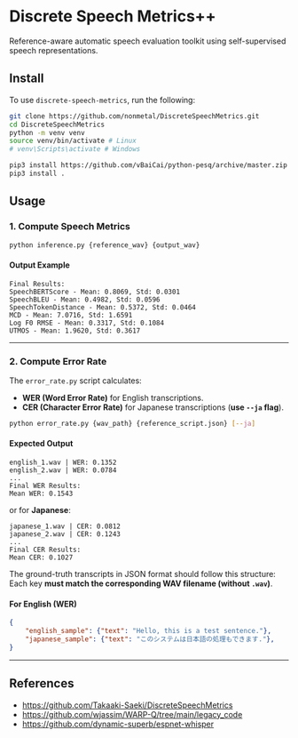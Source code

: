 # Discrete Speech Metrics++

Reference-aware automatic speech evaluation toolkit using self-supervised speech representations. 

## Install

To use `discrete-speech-metrics`, run the following: 
```bash
git clone https://github.com/nonmetal/DiscreteSpeechMetrics.git
cd DiscreteSpeechMetrics
python -m venv venv
source venv/bin/activate # Linux
# venv\Scripts\activate # Windows

pip3 install https://github.com/vBaiCai/python-pesq/archive/master.zip
pip3 install .
```

## Usage

### **1. Compute Speech Metrics**
```bash
python inference.py {reference_wav} {output_wav}
```

#### **Output Example**
```
Final Results:
SpeechBERTScore - Mean: 0.8069, Std: 0.0301
SpeechBLEU - Mean: 0.4982, Std: 0.0596
SpeechTokenDistance - Mean: 0.5372, Std: 0.0464
MCD - Mean: 7.0716, Std: 1.6591
Log F0 RMSE - Mean: 0.3317, Std: 0.1084
UTMOS - Mean: 1.9620, Std: 0.3617
```

---

### **2. Compute Error Rate**
The `error_rate.py` script calculates:
- **WER (Word Error Rate)** for English transcriptions.
- **CER (Character Error Rate)** for Japanese transcriptions (**use `--ja` flag**).

```bash
python error_rate.py {wav_path} {reference_script.json} [--ja]
```

#### **Expected Output**
```
english_1.wav | WER: 0.1352
english_2.wav | WER: 0.0784
...
Final WER Results:
Mean WER: 0.1543
```
or for **Japanese**:
```
japanese_1.wav | CER: 0.0812
japanese_2.wav | CER: 0.1243
...
Final CER Results:
Mean CER: 0.1027
```
The ground-truth transcripts in JSON format should follow this structure:
Each key **must match the corresponding WAV filename (without `.wav`)**.

#### **For English (WER)**
```json
{
    "english_sample": {"text": "Hello, this is a test sentence."},
    "japanese_sample": {"text": "このシステムは日本語の処理もできます."},
}
```

---

## References
- https://github.com/Takaaki-Saeki/DiscreteSpeechMetrics
- https://github.com/wjassim/WARP-Q/tree/main/legacy_code
- https://github.com/dynamic-superb/espnet-whisper
```